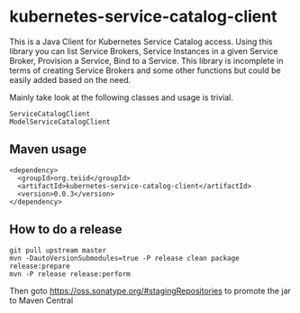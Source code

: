 # kubernetes-service-catalog-client
This is a Java Client for Kubernetes Service Catalog access. Using this library you can list Service Brokers, Service Instances in a given Service Broker, Provision a Service, Bind to a Service. This library is incomplete in terms of creating Service Brokers and some other functions but could be easily added based on the need.

Mainly take look at the following classes and usage is trivial.
```
ServiceCatalogClient
ModelServiceCatalogClient
```
## Maven usage
```
<dependency>
  <groupId>org.teiid</groupId>
  <artifactId>kubernetes-service-catalog-client</artifactId>
  <version>0.0.3</version>
</dependency>
```

## How to do a release
```
git pull upstream master
mvn -DautoVersionSubmodules=true -P release clean package release:prepare
mvn -P release release:perform
```

Then goto https://oss.sonatype.org/#stagingRepositories to promote the jar to Maven Central
